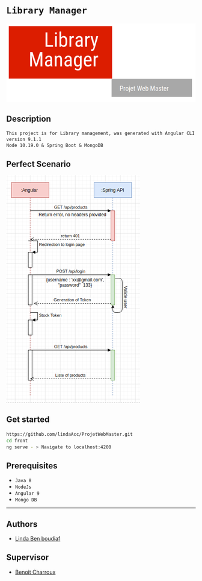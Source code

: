 # ```Library Manager ```
![logo](img/logo.png)
## Description
``` 
This project is for Library management, was generated with Angular CLI version 9.1.1 
Node 10.19.0 & Spring Boot & MongoDB  
```
## Perfect Scenario
![src](img/src.png)
## Get started
```bash
https://github.com/lindaAcc/ProjetWebMaster.git
cd front
ng serve - > Navigate to localhost:4200
```
## Prerequisites
- `Java 8`
- `NodeJs `
- `Angular 9`
- `Mongo DB`
---
## Authors 
- [Linda Ben boudiaf](https://github.com/lindaAcc)
## Supervisor 
- [Benoit Charroux](https://github.com/charroux)
